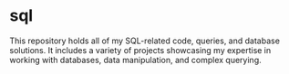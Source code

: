 # sql
This repository holds all of my SQL-related code, queries, and database solutions. It includes a variety of projects showcasing my expertise in working with databases, data manipulation, and complex querying.
